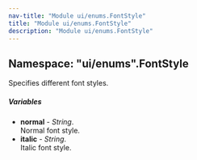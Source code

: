 ```yaml
---
nav-title: "Module ui/enums.FontStyle"
title: "Module ui/enums.FontStyle"
description: "Module ui/enums.FontStyle"
---
```

## Namespace: "ui/enums".FontStyle
Specifies different font styles.

##### Variables
 - **normal** - _String_.    
  Normal font style.
 - **italic** - _String_.    
  Italic font style.